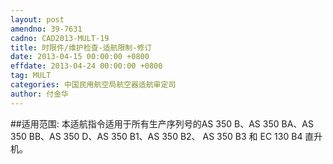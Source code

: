 ```yaml
---
layout: post
amendno: 39-7631
cadno: CAD2013-MULT-19
title: 时限件/维护检查-适航限制-修订
date: 2013-04-15 00:00:00 +0800
effdate: 2013-04-24 00:00:00 +0800
tag: MULT
categories: 中国民用航空局航空器适航审定司
author: 付金华
---
```


##适用范围:
本适航指令适用于所有生产序列号的AS 350 B、AS 350 BA、AS 350 BB、AS 350 D、AS 350 B1、AS 350 B2、 AS 350 B3 和 EC 130 B4 直升机。

